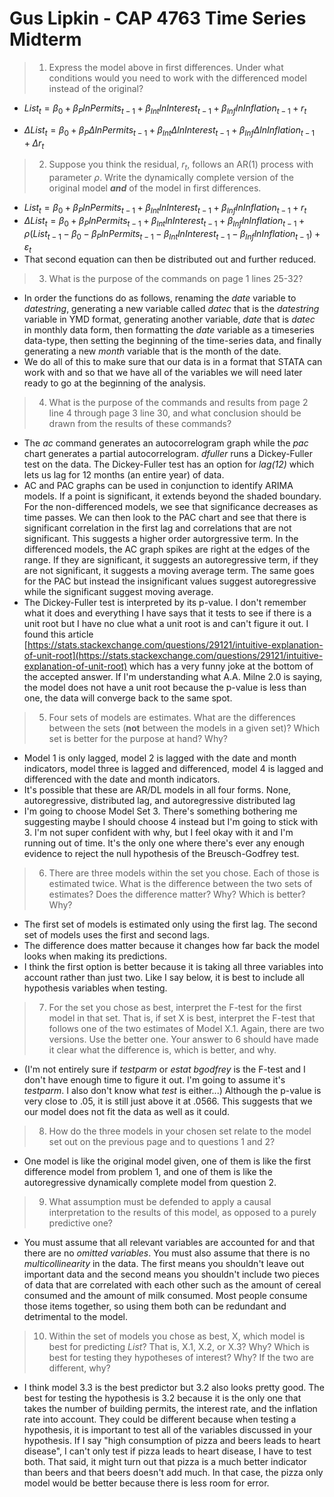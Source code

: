 # Gus Lipkin - CAP 4763 Time Series Midterm

> 1. Express the model above in first differences. Under what conditions would you need to work with the differenced model instead of the original?

   - $List_t = \beta_0+\beta_PlnPermits_{t-1}+\beta_{Int}lnInterest_{t-1}+\beta_{Inf}lnInflation_{t-1}+r_t$

   - $\Delta List_t = \beta_0 + \beta_P\Delta lnPermits_{t-1} + \beta_{Int}\Delta lnInterest_{t-1}+\beta_{Inf}\Delta lnInflation_{t-1}+\Delta r_t$

> 2. Suppose you think the residual, $r_t$, follows an AR(1) process with parameter *ρ*. Write the dynamically complete version of the original model _**and**_ of the model in first differences.

   - $List_t = \beta_0+\beta_PlnPermits_{t-1}+\beta_{Int}lnInterest_{t-1}+\beta_{Inf}lnInflation_{t-1}+r_t$
   - $\Delta List_t = \beta_0+\beta_PlnPermits_{t-1}+\beta_{Int}lnInterest_{t-1}+\beta_{Inf}lnInflation_{t-1}+\rho(List_{t-1} - \beta_0-\beta_PlnPermits_{t-1}-\beta_{Int}lnInterest_{t-1}-\beta_{Inf}lnInflation_{t-1})+\varepsilon_t$
   - That second equation can then be distributed out and further reduced.

> 3. What is the purpose of the commands on page 1 lines 25-32?

   - In order the functions do as follows, renaming the *date* variable to *datestring*, generating a new variable called *datec* that is the *datestring* variable in YMD format, generating another variable, *date* that is *datec* in monthly data form, then formatting the *date* variable as a timeseries data-type, then setting the beginning of the time-series data, and finally generating a new *month* variable that is the month of the date.
   - We do all of this to make sure that our data is in a format that STATA can work with and so that we have all of the variables we will need later ready to go at the beginning of the analysis.

> 4. What is the purpose of the commands and results from page 2 line 4 through page 3 line 30, and what conclusion should be drawn from the results of these commands?

   - The *ac* command generates an autocorrelogram graph while the *pac* chart generates a partial autocorrelogram. *dfuller* runs a Dickey-Fuller test on the data. The Dickey-Fuller test has an option for *lag(12)* which lets us lag for 12 months (an entire year) of data. 
   - AC and PAC graphs can be used in conjunction to identify ARIMA models. If a point is significant, it extends beyond the shaded boundary. For the non-differenced models, we see that significance decreases as time passes. We can then look to the PAC chart and see that there is significant correlation in the first lag and correlations that are not significant. This suggests a higher order autorgressive term. In the differenced models, the AC graph spikes are right at the edges of the range. If they are significant, it suggests an autoregressive term, if they are not significant, it suggests a moving average term. The same goes for the PAC but instead the insignificant values suggest autoregressive while the significant suggest moving average.
   - The Dickey-Fuller test is interpreted by its p-value. I don't remember what it does and everything I have says that it tests to see if there is a unit root but I have no clue what a unit root is and can't figure it out. I found this article [https://stats.stackexchange.com/questions/29121/intuitive-explanation-of-unit-root](https://stats.stackexchange.com/questions/29121/intuitive-explanation-of-unit-root) which has a very funny joke at the bottom of the accepted answer. If I'm understanding what A.A. Milne 2.0 is saying, the model does not have a unit root because the p-value is less than one, the data will converge back to the same spot.

> 5. Four sets of models are estimates. What are the differences between the sets (**not** between the models in a given set)? Which set is better for the purpose at hand? Why?

   - Model 1 is only lagged, model 2 is lagged with the date and month indicators, model three is lagged and differenced, model 4 is lagged and differenced with the date and month indicators.
   - It's possible that these are AR/DL models in all four forms. None, autoregressive, distributed lag, and autoregressive distributed lag
   - I'm going to choose Model Set 3. There's something bothering me suggesting maybe I should choose 4 instead but I'm going to stick with 3. I'm not super confident with why, but I feel okay with it and I'm running out of time. It's the only one where there's ever any enough evidence to reject the null hypothesis of the Breusch-Godfrey test.

> 6. There are three models within the set you chose. Each of those is estimated twice. What is the difference between the two sets of estimates? Does the difference matter? Why? Which is better? Why?

   - The first set of models is estimated only using the first lag. The second set of models uses the first and second lags.
   - The difference does matter because it changes how far back the model looks when making its predictions.
   - I think the first option is better because it is taking all three variables into account rather than just two. Like I say below, it is best to include all hypothesis variables when testing.


> 7. For the set you chose as best, interpret the F-test for the first model in that set. That is, if set X is best, interpret the F-test that follows one of the two estimates of Model X.1. Again, there are two versions. Use the better one. Your answer to 6 should have made it clear what the difference is, which is better, and why.

- (I'm not entirely sure if *testparm* or *estat bgodfrey* is the F-test and I don't have enough time to figure it out. I'm going to assume it's *testparm*. I also don't know what *test* is either...)
  Although the p-value is very close to .05, it is still just above it at .0566. This suggests that we our model does not fit the data as well as it could.

> 8. How do the three models in your chosen set relate to the model set out on the previous page and to questions 1 and 2?

- One model is like the original model given, one of them is like the first difference model from problem 1, and one of them is like the autoregressive dynamically complete model from question 2.


> 9. What assumption must be defended to apply a causal interpretation to the results of this model, as opposed to a purely predictive one?

- You must assume that all relevant variables are accounted for and that there are no *omitted variables*. You must also assume that there is no *multicollinearity* in the data. The first means you shouldn't leave out important data and the second means you shouldn't include two pieces of data that are correlated with each other such as the amount of cereal consumed and the amount of milk consumed. Most people consume those items together, so using them both can be redundant and detrimental to the model.


> 10. Within the set of models you chose as best, X, which model is best for predicting *List*? That is, X.1, X.2, or X.3? Why? Which is best for testing they hypotheses of interest? Why? If the two are different, why?

- I think model 3.3 is the best predictor but 3.2 also looks pretty good. The best for testing the hypothesis is 3.2 because it is the only one that takes the number of building permits, the interest rate, and the inflation rate into account. They could be different because when testing a hypothesis, it is important to test all of the variables discussed in your hypothesis. If I say "high consumption of pizza and beers leads to heart disease", I can't only test if pizza leads to heart disease, I have to test both. That said, it might turn out that pizza is a much better indicator than beers and that beers doesn't add much. In that case, the pizza only model would be better because there is less room for error.


